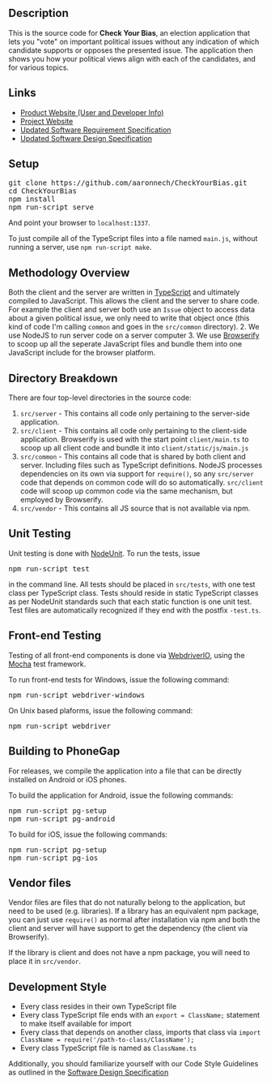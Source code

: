 Description
-----------

This is the source code for **Check Your Bias**, an election application that lets you "vote" on important political issues without any indication of which candidate supports or opposes the presented issue. The application then shows you how your political views align with each of the candidates, and for various topics.

Links
-----

* [Product Website (User and Developer Info)](http://aaronnech.github.io/CheckYourBias/product_website)
* [Project Website](http://aaronnech.github.io/CheckYourBias/)
* [Updated Software Requirement Specification](https://github.com/aaronnech/CheckYourBias/blob/gh-pages/writeups/requirements_updated/requirements.pdf)
* [Updated Software Design Specification](https://github.com/aaronnech/CheckYourBias/blob/gh-pages/writeups/software_design_updated/software_design_specification.pdf)

Setup
------
<pre>
git clone https://github.com/aaronnech/CheckYourBias.git
cd CheckYourBias
npm install
npm run-script serve
</pre>

And point your browser to `localhost:1337`.

To just compile all of the TypeScript files into a file named `main.js`, without running a server, use `npm run-script make`.

Methodology Overview
--------------------
Both the client and the server are written in [TypeScript](http://www.typescriptlang.org/) and ultimately compiled to JavaScript. This allows the client and the server to share code. For example the client and server both use an `Issue` object to access data about a given political issue, we only need to write that object once (this kind of code I'm calling `common` and goes in the `src/common` directory).
2. We use NodeJS to run server code on a server computer
3. We use [Browserify](http://browserify.org/) to scoop up all the seperate JavaScript files and bundle them into one JavaScript include for the browser platform.

Directory Breakdown
-------------------
There are four top-level directories in the source code:

1. `src/server` - This contains all code only pertaining to the server-side application.
2. `src/client` - This contains all code only pertaining to the client-side application. Browserify is used with the start point `client/main.ts` to scoop up all client code and bundle it into `client/static/js/main.js`
3. `src/common` - This contains all code that is shared by both client and server. Including files such as TypeScript definitions. NodeJS processes dependencies on its own via support for `require()`, so any `src/server` code that depends on common code will do so automatically. `src/client` code will scoop up common code via the same mechanism, but employed by Browserify.
4. `src/vendor` - This contains all JS source that is not available via npm.

Unit Testing
------------

Unit testing is done with [NodeUnit](https://github.com/caolan/nodeunit). To run the tests, issue

<pre>
npm run-script test
</pre>

in the command line. All tests should be placed in `src/tests`, with one test class per TypeScript class. Tests should reside in static TypeScript classes as per NodeUnit standards such that each static function is one unit test. Test files are automatically recognized if they end with the postfix `-test.ts`.

Front-end Testing
-----------------

Testing of all front-end components is done via [WebdriverIO](http://webdriver.io/api.html), using the [Mocha](https://mochajs.org/) test framework.

To run front-end tests for Windows, issue the following command:

<pre>
npm run-script webdriver-windows
</pre>

On Unix based plaforms, issue the following command:

<pre>
npm run-script webdriver
</pre>

Building to PhoneGap
--------------------
For releases, we compile the application into a file that can be directly installed on Android or iOS phones.

To build the application for Android, issue the following commands:

<pre>
npm run-script pg-setup
npm run-script pg-android
</pre>

To build for iOS, issue the following commands:

<pre>
npm run-script pg-setup
npm run-script pg-ios
</pre>

Vendor files
-------

Vendor files are files that do not naturally belong to the application, but need to be used (e.g. libraries). If a library has an equivalent npm package, you can just use `require()` as normal after installation via npm and both the client and server will have support to get the dependency (the client via Browserify).

If the library is client and does not have a npm package, you will need to place it in `src/vendor`.

Development Style
-----------------

- Every class resides in their own TypeScript file
- Every class TypeScript file ends with an `export = ClassName;` statement to make itself available for import
- Every class that depends on another class, imports that class via `import ClassName = require('/path-to-class/ClassName');`
- Every class TypeScript file is named as `ClassName.ts`

Additionally, you should familiarize yourself with our Code Style Guidelines as outlined in the [Software Design Specification](https://github.com/aaronnech/CheckYourBias/blob/gh-pages/writeups/software_design_updated/software_design_specification.pdf)
